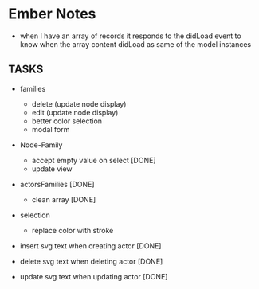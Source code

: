 # Ember Notes

* when I have an array of records it responds to the didLoad event to
  know when the array content didLoad as same of the model instances

## TASKS

* families
  * delete (update node display)
  * edit (update node display)
  * better color selection
  * modal form
* Node-Family
  * accept empty value on select [DONE]
  * update view
* actorsFamilies [DONE]
  * clean array [DONE]
* selection
  * replace color with stroke

* insert svg text when creating actor [DONE]
* delete svg text when deleting actor [DONE]
* update svg text when updating actor [DONE]
